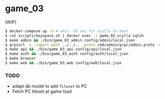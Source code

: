 # game_03

(WIP)

```sh
$ docker-compose up -d # wait ~10 sec for scylla to boot
$ cat scripts/keyspace.sh | docker exec -i game_03_scylla cqlsh
$ make admin && ./bin/game_03_admin config/admin/local.json
$ grpcurl -v -import-path ../../.. -proto cmd/admin/grpc/admin.proto -d '"cql"' -plaintext localhost:8083 grpc.Admin/MigrateUp
$ make api && ./bin/game_03_api config/api/local.json
$ make auth && ./bin/game_03_auth config/auth/local.json
$ make browser
$ make web && ./bin/game_03_web config/web/local.json
```

### TODO
- adapt db model to add `Tileset` to PC
- Fetch PC tileset at game load
